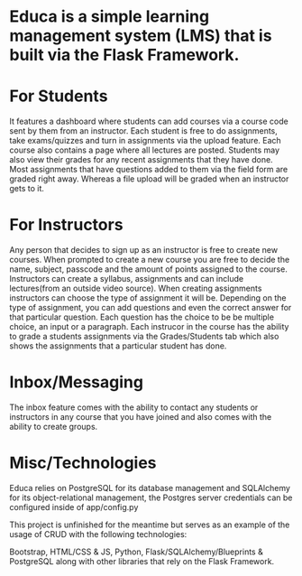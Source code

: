 # Educa is a simple learning management system (LMS) that is built via the Flask Framework.

# For Students
It features a dashboard where students can add courses via a course code sent by them from an instructor. Each student is free to do assignments, take exams/quizzes and turn in assignments via the upload feature. Each course also contains a page where all lectures are posted. Students may also view their grades for any recent assignments that they have done. Most assignments that have questions added to them via the field form are graded right away. Whereas a file upload will be graded when an instructor gets to it.

# For Instructors
Any person that decides to sign up as an instructor is free to create new courses. When prompted to create a new course you are free to decide the name, subject, passcode and the amount of points assigned to the course. Instructors can create a syllabus, assignments and can include lectures(from an outside video source). When creating assignments instructors can choose the type of assignment it will be. Depending on the type of assignment, you can add questions and even the correct answer for that particular question. Each question has the choice to be be multiple choice, an input or a paragraph. Each instrucor in the course has the ability to grade a students assignments via the Grades/Students tab which also shows the assignments that a particular student has done.

# Inbox/Messaging
The inbox feature comes with the ability to contact any students or instructors in any course that you have joined and also comes with the ability to create groups.

# Misc/Technologies
Educa relies on PostgreSQL for its database management and SQLAlchemy for its object-relational management, the Postgres server credentials can be configured inside of app/config.py

This project is unfinished for the meantime but serves as an example of the usage of CRUD with the following technologies:

Bootstrap, HTML/CSS & JS, Python, Flask/SQLAlchemy/Blueprints & PostgreSQL along with other libraries that rely on the Flask Framework.
